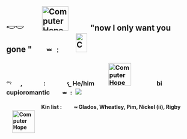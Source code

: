 <h2> <p>𓎢𓎟     ㅤㅤ <img src="https://images-wixmp-ed30a86b8c4ca887773594c2.wixmp.com/f/b8edca5b-aba3-4bee-9367-d46621bfdaff/d3dklyo-e448a2c2-6d76-4369-9046-37b905597460.png?token=eyJ0eXAiOiJKV1QiLCJhbGciOiJIUzI1NiJ9.eyJzdWIiOiJ1cm46YXBwOjdlMGQxODg5ODIyNjQzNzNhNWYwZDQxNWVhMGQyNmUwIiwiaXNzIjoidXJuOmFwcDo3ZTBkMTg4OTgyMjY0MzczYTVmMGQ0MTVlYTBkMjZlMCIsIm9iaiI6W1t7InBhdGgiOiJcL2ZcL2I4ZWRjYTViLWFiYTMtNGJlZS05MzY3LWQ0NjYyMWJmZGFmZlwvZDNka2x5by1lNDQ4YTJjMi02ZDc2LTQzNjktOTA0Ni0zN2I5MDU1OTc0NjAucG5nIn1dXSwiYXVkIjpbInVybjpzZXJ2aWNlOmZpbGUuZG93bmxvYWQiXX0.yCXAiuacWh-xWKgY_urcs7ioYbBzwQzcaS62tAQ3C34" width="70" height="65" alt="Computer Hope">ㅤㅤㅤ"now I only want youㅤㅤ  gone  "ㅤㅤ⏕ ﹕ㅤㅤ<img src="https://images-wixmp-ed30a86b8c4ca887773594c2.wixmp.com/f/f2e1ba23-b310-4d0e-9add-72a5948f841d/d3f0uig-4488c29b-5c85-4298-ad6b-f7e7f4821664.png?token=eyJ0eXAiOiJKV1QiLCJhbGciOiJIUzI1NiJ9.eyJzdWIiOiJ1cm46YXBwOjdlMGQxODg5ODIyNjQzNzNhNWYwZDQxNWVhMGQyNmUwIiwiaXNzIjoidXJuOmFwcDo3ZTBkMTg4OTgyMjY0MzczYTVmMGQ0MTVlYTBkMjZlMCIsIm9iaiI6W1t7InBhdGgiOiJcL2ZcL2YyZTFiYTIzLWIzMTAtNGQwZS05YWRkLTcyYTU5NDhmODQxZFwvZDNmMHVpZy00NDg4YzI5Yi01Yzg1LTQyOTgtYWQ2Yi1mN2U3ZjQ4MjE2NjQucG5nIn1dXSwiYXVkIjpbInVybjpzZXJ2aWNlOmZpbGUuZG93bmxvYWQiXX0.3Dj9cy8fMrB-iMHge4MjJBpikypgh-lUTQCD8w1XbBE" width="30" height="50" alt="Computer Hope"></p></h2>
<h3> 𓍼    ㅤ  ,      ㅤ ㅤㅤ    :        ㅤ ㅤㅤ 𐔌  He/him     ㅤ ㅤ<img src="https://64.media.tumblr.com/f3ee60e545cfda1c35c48e6447f186cb/b2d590edb3a2ab94-81/s250x400/f9b5f2fca07098eca765a1c5e8222d1a2835d5d6.gifv" width="60" height="60" alt="Computer Hope">ㅤ  ㅤ ㅤㅤbi    ㅤ ㅤcupioromantic ㅤㅤ⏕ ﹕ <img src="https://images-wixmp-ed30a86b8c4ca887773594c2.wixmp.com/f/a3f7c5bf-05d5-47e3-aeb7-6a40315968e9/d7yk0vq-41fa5db9-c767-4448-80db-6a392bffa4db.gif?token=eyJ0eXAiOiJKV1QiLCJhbGciOiJIUzI1NiJ9.eyJzdWIiOiJ1cm46YXBwOjdlMGQxODg5ODIyNjQzNzNhNWYwZDQxNWVhMGQyNmUwIiwiaXNzIjoidXJuOmFwcDo3ZTBkMTg4OTgyMjY0MzczYTVmMGQ0MTVlYTBkMjZlMCIsIm9iaiI6W1t7InBhdGgiOiJcL2ZcL2EzZjdjNWJmLTA1ZDUtNDdlMy1hZWI3LTZhNDAzMTU5NjhlOVwvZDd5azB2cS00MWZhNWRiOS1jNzY3LTQ0NDgtODBkYi02YTM5MmJmZmE0ZGIuZ2lmIn1dXSwiYXVkIjpbInVybjpzZXJ2aWNlOmZpbGUuZG93bmxvYWQiXX0.55BPHR6HE4x0Lkmua_MusI1YL2yT_7SXb2xPwbjA6cM"/></h3> 
    ㅤ ㅤㅤ   
          ㅤ ㅤㅤ   
<b>Kin list :  ㅤㅤ ⏕  Glados, Wheatley, Pim, Nickel (ii), Rigbyㅤ ㅤㅤ <img src="https://64.media.tumblr.com/0f2cee1f4140e0f2946e0965edfa0f2c/b2d590edb3a2ab94-62/s250x400/4ec9f1d534aa21a41737c545a87f9ad8da40369e.pnj" width="60" height="60" alt="Computer Hope">  </b>
